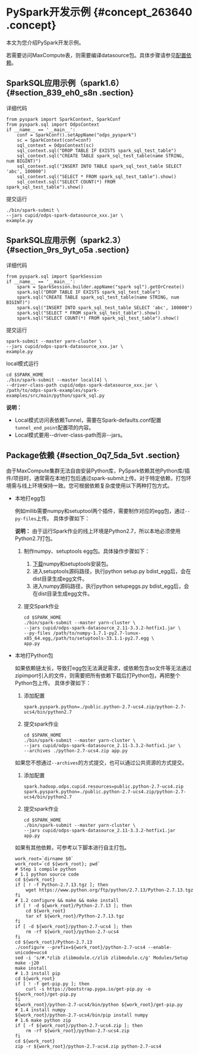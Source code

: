 # PySpark开发示例 {#concept_263640 .concept}

本文为您介绍PySpark开发示例。

若需要访问MaxCompute表，则需要编译datasource包。具体步骤请参见[配置依赖](cn.zh-CN/开发/Spark/搭建开发环境.md#section_oey_mqy_cq1)。

## SparkSQL应用示例（spark1.6） {#section_839_eh0_s8n .section}

详细代码

``` {#codeblock_5gl_bhq_d9p}
from pyspark import SparkContext, SparkConf
from pyspark.sql import OdpsContext
if __name__ == '__main__':
    conf = SparkConf().setAppName("odps_pyspark")
    sc = SparkContext(conf=conf)
    sql_context = OdpsContext(sc)
    sql_context.sql("DROP TABLE IF EXISTS spark_sql_test_table")
    sql_context.sql("CREATE TABLE spark_sql_test_table(name STRING, num BIGINT)")
    sql_context.sql("INSERT INTO TABLE spark_sql_test_table SELECT 'abc', 100000")
    sql_context.sql("SELECT * FROM spark_sql_test_table").show()
    sql_context.sql("SELECT COUNT(*) FROM spark_sql_test_table").show()
```

提交运行

``` {#codeblock_gxv_h64_avi}
./bin/spark-submit \
--jars cupid/odps-spark-datasource_xxx.jar \
example.py
```

## SparkSQL应用示例（spark2.3） {#section_9rs_9yt_o5a .section}

详细代码

``` {#codeblock_7l5_jae_wgu}
from pyspark.sql import SparkSession
if __name__ == '__main__':
    spark = SparkSession.builder.appName("spark sql").getOrCreate()
    spark.sql("DROP TABLE IF EXISTS spark_sql_test_table")
    spark.sql("CREATE TABLE spark_sql_test_table(name STRING, num BIGINT)")
    spark.sql("INSERT INTO spark_sql_test_table SELECT 'abc', 100000")
    spark.sql("SELECT * FROM spark_sql_test_table").show()
    spark.sql("SELECT COUNT(*) FROM spark_sql_test_table").show()
```

提交运行

``` {#codeblock_9q8_mgk_ppc}
spark-submit --master yarn-cluster \
--jars cupid/odps-spark-datasource_xxx.jar \
example.py
```

local模式运行

``` {#codeblock_0bq_n58_nfe}
cd $SPARK_HOME
./bin/spark-submit --master local[4] \
--driver-class-path cupid/odps-spark-datasource_xxx.jar \
/path/to/odps-spark-examples/spark-examples/src/main/python/spark_sql.py
```

**说明：** 

-   Local模式访问表依赖Tunnel，需要在Spark-defaults.conf配置`tunnel_end_point`配置项的内容。
-   Local模式要用--driver-class-path而非--jars。

## Package依赖 {#section_0q7_5da_5vt .section}

由于MaxCompute集群无法自由安装Python库，PySpark依赖其他Python库/插件/项目时，通常需在本地打包后通过spark-submit上传。对于特定依赖，打包环境需与线上环境保持一致。您可根据依赖复杂度使用以下两种打包方式。

-   本地打egg包

    例如mllib需要numpy和setuptool两个插件，需要制作对应的egg包，通过`--py-files`上传。 具体步骤如下：

    **说明：** 由于运行Spark作业的线上环境是Python2.7，所以本地必须使用Python2.7打包。

    1.  制作numpy、setuptools egg包。具体操作步骤如下：
        1.  [下载](https://pypi.org/)numpy和setuptools安装包。
        2.  进入setuptools源码路径，执行python setup.py bdist\_egg后，会在dist目录生成egg文件。
        3.  进入numpy源码路径，执行python setupeggs.py bdist\_egg后，会在dist目录生成egg文件。
    2.  提交Spark作业

        ``` {#codeblock_o3l_n9x_uh4}
        cd $SPARK_HOME
        ./bin/spark-submit --master yarn-cluster \
        --jars cupid/odps-spark-datasource_2.11-3.3.2-hotfix1.jar \
        --py-files /path/to/numpy-1.7.1-py2.7-lunux-x85_64.egg,/path/to/setuptools-33.1.1-py2.7.egg \
        app.py
        ```

-   本地打Python包

    如果依赖链太长，导致打egg包无法满足需求，或依赖包含so文件等无法通过zipimport引入的文件，则需要把所有依赖下载后打Python包，再把整个Python包上传。 具体步骤如下：

    1.  添加配置

        ``` {#codeblock_cd6_3pg_02b}
        spark.pyspark.python=./public.python-2.7-ucs4.zip/python-2.7-ucs4/bin/python2.7
        ```

    2.  提交spark作业

        ``` {#codeblock_a9l_jnn_9oh}
        cd $SPARK_HOME
        ./bin/spark-submit --master yarn-cluster \
        --jars cupid/odps-spark-datasource_2.11-3.3.2-hotfix1.jar \
        --archives ./python-2.7-ucs4.zip app.py
        ```

    如果您不想通过`--archives`的方式提交，也可以通过公共资源的方式提交。

    1.  添加配置

        ``` {#codeblock_j0d_tug_ted}
        spark.hadoop.odps.cupid.resources=public.python-2.7-ucs4.zip
        spark.pyspark.python=./public.python-2.7-ucs4.zip/python-2.7-ucs4/bin/python2.7
        ```

    2.  提交spark作业

        ``` {#codeblock_fy8_zr0_hbt}
        cd $SPARK_HOME
        ./bin/spark-submit --master yarn-cluster \
        --jars cupid/odps-spark-datasource_2.11-3.3.2-hotfix1.jar app.py
        ```

    如果有其他依赖，可参考以下脚本进行自主打包。

    ``` {#codeblock_h1l_448_wgd}
    work_root=`dirname $0`
    work_root=`cd ${work_root}; pwd`
    # Step 1 compile python
    # 1.1 python source code
    cd ${work_root}
    if [ ! -f Python-2.7.13.tgz ]; then
        wget https://www.python.org/ftp/python/2.7.13/Python-2.7.13.tgz
    fi
    # 1.2 configure && make && make install
    if [ ! -d ${work_root}/Python-2.7.13 ]; then
        cd ${work_root}
        tar xf ${work_root}/Python-2.7.13.tgz
    fi
    if [ -d ${work_root}/python-2.7-ucs4 ]; then
        rm -rf ${work_root}/python-2.7-ucs4
    fi
    cd ${work_root}/Python-2.7.13
    ./configure --prefix=${work_root}/python-2.7-ucs4 --enable-unicode=ucs4
    sed -i 's/#.*zlib zlibmodule.c/zlib zlibmodule.c/g' Modules/Setup
    make -j20
    make install
    # 1.3 install pip
    cd ${work_root}
    if [ ! -f get-pip.py ]; then
        curl -s https://bootstrap.pypa.io/get-pip.py -o ${work_root}/get-pip.py
    fi
    ${work_root}/python-2.7-ucs4/bin/python ${work_root}/get-pip.py
    # 1.4 install numpy
    ${work_root}/python-2.7-ucs4/bin/pip install numpy
    # 1.6 make python zip
    if [ -f ${work_root}/python-2.7-ucs4.zip ]; then
        rm -rf ${work_root}/python-2.7-ucs4.zip
    fi
    cd ${work_root}
    zip -r ${work_root}/python-2.7-ucs4.zip python-2.7-ucs4
    ```


